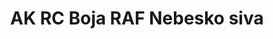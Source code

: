 ---
layout: product
title: "AK RC Boja RAF Nebesko siva"
price: "330" 
desc: "Acrylic Laquer 10mL"
img_path: "/assets/img/RC285.jpg"
brand: "AK "
available: true
special_offer: false
new: false
soon: false
cat: "020000"
subcat: "020200"
subsubcat: "020201"
sifra: "RC285"
popular: false
---